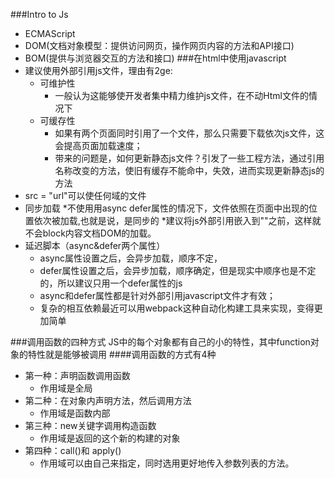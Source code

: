 
###Intro to Js
* ECMAScript
* DOM(文档对象模型：提供访问网页，操作网页内容的方法和API接口)
* BOM(提供与浏览器交互的方法和接口)
###在html中使用javascript
* 建议使用外部引用js文件，理由有2ge:
    * 可维护性
        * 一般认为这能够使开发者集中精力维护js文件，在不动Html文件的情况下
    * 可缓存性
        * 如果有两个页面同时引用了一个文件，那么只需要下载依次js文件，这会提高页面加载速度；
        * 带来的问题是，如何更新静态js文件？引发了一些工程方法，通过引用名称改变的方法，使旧有缓存不能命中，失效，进而实现更新静态js的方法
* src = "url"可以使任何域的文件
* 同步加载
    *不使用用async defer属性的情况下，<script></script>文件依照在页面中出现的位置依次被加载,也就是说，是同步的
    *建议将js外部引用嵌入到"</body>"之前，这样就不会block内容文档DOM的加载。
* 延迟脚本（async&defer两个属性）
    * async属性设置之后，会异步加载，顺序不定，
    * defer属性设置之后，会异步加载，顺序确定，但是现实中顺序也是不定的，所以建议只用一个defer属性的js
    * async和defer属性都是针对外部引用javascript文件才有效；
    * 复杂的相互依赖最近可以用webpack这种自动化构建工具来实现，变得更加简单




###调用函数的四种方式
JS中的每个对象都有自己的小的特性，其中function对象的特性就是能够被调用
####调用函数的方式有4种
 * 第一种：声明函数调用函数
    * 作用域是全局
 * 第二种：在对象内声明方法，然后调用方法
    * 作用域是函数内部
 * 第三种：new关键字调用构造函数
    * 作用域是返回的这个新的构建的对象
 * 第四种：call()和 apply()
    * 作用域可以由自己来指定，同时选用更好地传入参数列表的方法。
